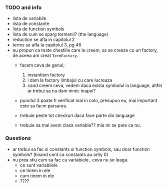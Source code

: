 ### TODO and info
- lista de variabile
- lista de constante
- lista de function symbols
- lista de cum se sparg termenii? (the language)
- reduction se afla in capitolul 2
- terms se afla la capitolul 3, pg 46
- eu propun ca toate chestiile care le creem, sa se creeze cu un factory, de aceea am creat `TermFactory`.
	- facem ceva de genul; 
		1. instantiem factory 
		2. i dam la factory limbajul cu care lucreaza
		3. cand creem ceva, vedem daca exista symbolul in language, altfel ar trebui sa nu dam nimic inapoi?
	- punctul 3 poate fi verificat mai in colo, presupun eu, mai important este sa facm parsarea.
	
	- trebuie peste tot checkuri daca face parte din language
	- trebuie sa mai avem clasa variable?? mie mi se pare ca nu.


### Questions
- ar trebui sa fac si constants si function symbols, sau doar function symbols? (tinand cont ca constants au arity 0)
- nu prea stiu cum sa fac cu variabiele.. ceva nu se leaga.
	- ce sunt variabilele
	- ce tinem in ele
	- cum tinem in ele
	- ????
	
	
	



